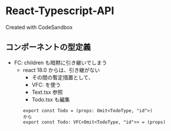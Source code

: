 # React-Typescript-API

Created with CodeSandbox

## コンポーネントの型定義

- FC: children も暗黙に引き継いでしまう
  - react 18.0 からは、引き継がない
    - その間の暫定措置として、
    - VFC: を使う
    - Text.tsx 参照
    - Todo.tsx も編集
    ```
    export const Todo = (props: Omit<TodoType, "id">)
    から
    export const Todo: VFC<Omit<TodoType, "id">> = (props)
    ```
